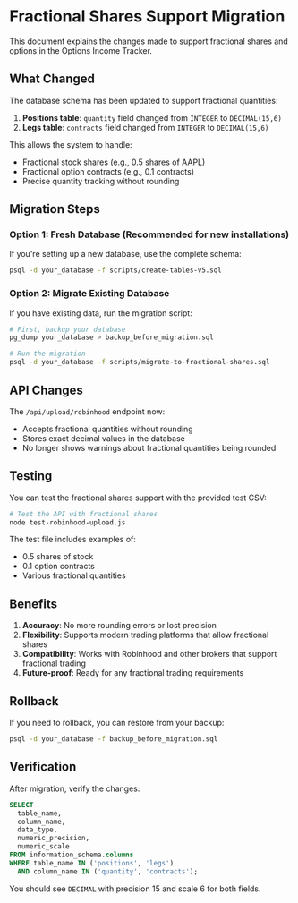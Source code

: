 # Fractional Shares Support Migration

This document explains the changes made to support fractional shares and options in the Options Income Tracker.

## What Changed

The database schema has been updated to support fractional quantities:

1. **Positions table**: `quantity` field changed from `INTEGER` to `DECIMAL(15,6)`
2. **Legs table**: `contracts` field changed from `INTEGER` to `DECIMAL(15,6)`

This allows the system to handle:

- Fractional stock shares (e.g., 0.5 shares of AAPL)
- Fractional option contracts (e.g., 0.1 contracts)
- Precise quantity tracking without rounding

## Migration Steps

### Option 1: Fresh Database (Recommended for new installations)

If you're setting up a new database, use the complete schema:

```bash
psql -d your_database -f scripts/create-tables-v5.sql
```

### Option 2: Migrate Existing Database

If you have existing data, run the migration script:

```bash
# First, backup your database
pg_dump your_database > backup_before_migration.sql

# Run the migration
psql -d your_database -f scripts/migrate-to-fractional-shares.sql
```

## API Changes

The `/api/upload/robinhood` endpoint now:

- Accepts fractional quantities without rounding
- Stores exact decimal values in the database
- No longer shows warnings about fractional quantities being rounded

## Testing

You can test the fractional shares support with the provided test CSV:

```bash
# Test the API with fractional shares
node test-robinhood-upload.js
```

The test file includes examples of:

- 0.5 shares of stock
- 0.1 option contracts
- Various fractional quantities

## Benefits

1. **Accuracy**: No more rounding errors or lost precision
2. **Flexibility**: Supports modern trading platforms that allow fractional shares
3. **Compatibility**: Works with Robinhood and other brokers that support fractional trading
4. **Future-proof**: Ready for any fractional trading requirements

## Rollback

If you need to rollback, you can restore from your backup:

```bash
psql -d your_database -f backup_before_migration.sql
```

## Verification

After migration, verify the changes:

```sql
SELECT
  table_name,
  column_name,
  data_type,
  numeric_precision,
  numeric_scale
FROM information_schema.columns
WHERE table_name IN ('positions', 'legs')
  AND column_name IN ('quantity', 'contracts');
```

You should see `DECIMAL` with precision 15 and scale 6 for both fields.
